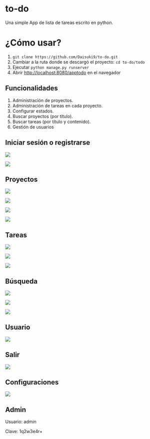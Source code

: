 # to-do
Una simple App de lista de tareas escrito en python.

¿Cómo usar?
==================

1. `git clone https://github.com/Daisuki9/to-do.git`
1. Cambiar a la ruta donde se descargó el proyecto: `cd to-do/todo`
1. Ejecutar `python manage.py runserver`
1. Abrir [http://localhost:8080/apptodo](http://localhost:8080/apptodo) en el navegador

## Funcionalidades

1. Administración de proyectos.
1. Administración de tareas en cada proyecto.
1. Configurar estados.
1. Buscar proyectos (por título).
1. Buscar tareas (por título y contenido).
1. Gestión de usuarios

## Iniciar sesión o registrarse

![](https://github.com/Daisuki9/to-do/blob/master/todo/screenshots/01-login.png)

![](https://github.com/Daisuki9/to-do/blob/master/todo/screenshots/02-registro.png)



## Proyectos

![](https://github.com/Daisuki9/to-do/blob/master/todo/screenshots/03-crear_primer_proyecto.png)

![](https://github.com/Daisuki9/to-do/blob/master/todo/screenshots/04-crear_primer_proyecto_formulario.png)

![](https://github.com/Daisuki9/to-do/blob/master/todo/screenshots/05-lista_proyectos.png)

![](https://github.com/Daisuki9/to-do/blob/master/todo/screenshots/06-detalle_proyecto.png)



## Tareas

![](https://github.com/Daisuki9/to-do/blob/master/todo/screenshots/07-agregar_nueva_tarea.png)

![](https://github.com/Daisuki9/to-do/blob/master/todo/screenshots/08-detalle_proyecto_con_una_tarea.png)

![](https://github.com/Daisuki9/to-do/blob/master/todo/screenshots/09-detalle_proyecto_con_una_tarea_cambio_de_estado.png)



## Búsqueda

![](https://github.com/Daisuki9/to-do/blob/master/todo/screenshots/10-busqueda_proyectos_o_tareas.png)

![](https://github.com/Daisuki9/to-do/blob/master/todo/screenshots/11-resultado_busqueda_tareas.png)

![](https://github.com/Daisuki9/to-do/blob/master/todo/screenshots/12-resultado_busqueda_proyectos.png)



## Usuario

![](https://github.com/Daisuki9/to-do/blob/master/todo/screenshots/13-ediar_perfil.png)



## Salir

![](https://github.com/Daisuki9/to-do/blob/master/todo/screenshots/14-salir.png)



## Configuraciones

![](https://github.com/Daisuki9/to-do/blob/master/todo/screenshots/15-configuraciones_estados_solo_admin.png)



## Admin

Usuario: admin

Clave: 1q2w3e4r+